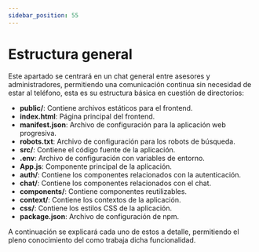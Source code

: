 ```yaml
---
sidebar_position: 55
---
```


# Estructura general

Este apartado se centrará en un chat general entre asesores y administradores, permitiendo una comunicación continua sin necesidad de estar al teléfono, esta es su estructura básica en cuestión de directorios:

- **public/**: Contiene archivos estáticos para el frontend. 
- **index.html**: Página principal del frontend. 
- **manifest.json**: Archivo de configuración para la aplicación web progresiva. 
- **robots.txt**: Archivo de configuración para los robots de búsqueda. 
- **src/**: Contiene el código fuente de la aplicación. 
- **.env**: Archivo de configuración con variables de entorno. 
- **App.js**: Componente principal de la aplicación. 
- **auth/**: Contiene los componentes relacionados con la autenticación. 
- **chat/**: Contiene los componentes relacionados con el chat. 
- **components/**: Contiene componentes reutilizables. 
- **context/**: Contiene los contextos de la aplicación. 
- **css/**: Contiene los estilos CSS de la aplicación. 
- **package.json**: Archivo de configuración de npm.

A continuación se explicará cada uno de estos a detalle, permitiendo el pleno conocimiento del como trabaja dicha funcionalidad.